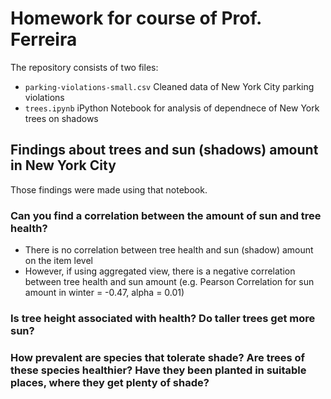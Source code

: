 # Homework for course of Prof. Ferreira
The repository consists of two files:
* ```parking-violations-small.csv``` Cleaned data of New York City parking violations
* ```trees.ipynb``` iPython Notebook for analysis of dependnece of New York trees on shadows

## Findings about trees and sun (shadows) amount in New York City
Those findings were made using that notebook.

### Can you find a correlation between the amount of sun and tree health?
* There is no correlation between tree health and sun (shadow) amount on the item level
* However, if using aggregated view, there is a negative correlation between tree health and sun amount (e.g. Pearson Correlation for sun amount in winter = -0.47, alpha = 0.01)

### Is tree height associated with health? Do taller trees get more sun?

### How prevalent are species that tolerate shade? Are trees of these species healthier? Have they been planted in suitable places, where they get plenty of shade?
